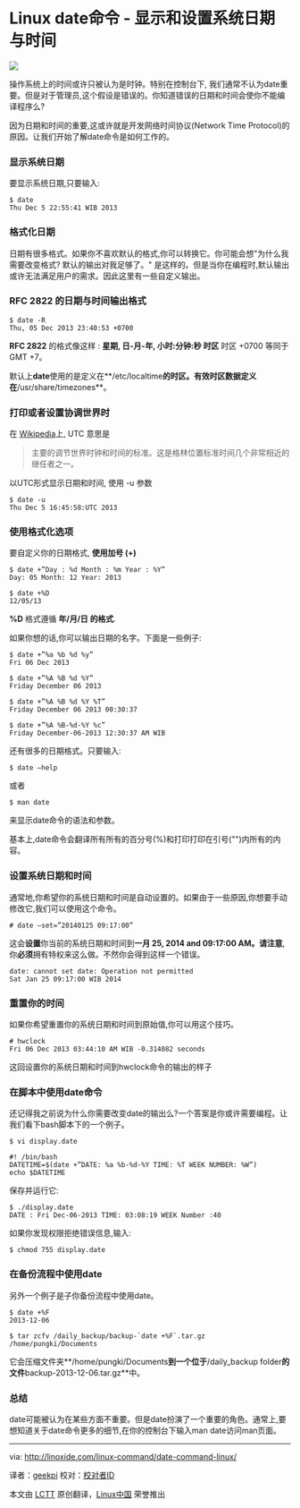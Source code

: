 Linux date命令 - 显示和设置系统日期与时间
================================================================================
![](http://linoxide.com/wp-content/uploads/2013/12/date-linux-command.jpg)

操作系统上的时间或许只被认为是时钟。特别在控制台下, 我们通常不认为date重要。但是对于管理员,这个假设是错误的。你知道错误的日期和时间会使你不能编译程序么?

因为日期和时间的重要,这或许就是开发网络时间协议(Network Time Protocol)的原因。让我们开始了解date命令是如何工作的。

### 显示系统日期 ###

要显示系统日期,只要输入:

    $ date
    Thu Dec 5 22:55:41 WIB 2013

### 格式化日期 ###

日期有很多格式。如果你不喜欢默认的格式,你可以转换它。你可能会想"为什么我需要改变格式? 默认的输出对我足够了。" 是这样的。但是当你在编程时,默认输出或许无法满足用户的需求。因此这里有一些自定义输出。

### RFC 2822 的日期与时间输出格式 ###

    $ date -R
    Thu, 05 Dec 2013 23:40:53 +0700

**RFC 2822** 的格式像这样 : **星期, 日-月-年, 小时:分钟:秒 时区**
时区 +0700 等同于 GMT +7。

默认上**date**使用的是定义在**/etc/localtime**的时区。有效时区数据定义在**/usr/share/timezones**。

### 打印或者设置协调世界时 ###

在 [Wikipedia][1]上, UTC 意思是

> 主要的调节世界时钟和时间的标准。这是格林位置标准时间几个非常相近的继任者之一。

以UTC形式显示日期和时间, 使用 -u 参数

    $ date -u
    Thu Dec 5 16:45:58:UTC 2013

### 使用格式化选项 ###

要自定义你的日期格式, **使用加号 (+)**

    $ date +”Day : %d Month : %m Year : %Y”
    Day: 05 Month: 12 Year: 2013

    $ date +%D
    12/05/13

**%D** 格式遵循 **年/月/日 的格式**.

如果你想的话,你可以输出日期的名字。下面是一些例子:

    $ date +”%a %b %d %y”
    Fri 06 Dec 2013

    $ date +”%A %B %d %Y”
    Friday December 06 2013

    $ date +”%A %B %d %Y %T”
    Friday December 06 2013 00:30:37 

    $ date +”%A %B-%d-%Y %c”
    Friday December-06-2013 12:30:37 AM WIB

还有很多的日期格式。只要输入:

    $ date –help

或者

    $ man date

来显示date命令的语法和参数。

基本上,date命令会翻译所有所有的百分号(%)和打印打印在引号("")内所有的内容。

### 设置系统日期和时间 ###

通常地,你希望你的系统日期和时间是自动设置的。如果由于一些原因,你想要手动修改它,我们可以使用这个命令。

    # date –set=”20140125 09:17:00”

这会**设置**你当前的系统日期和时间到**一月 25, 2014 and 09:17:00 AM。请注意**,你**必须**拥有特权来这么做。不然你会得到这样一个错误。

    date: cannot set date: Operation not permitted
    Sat Jan 25 09:17:00 WIB 2014

### 重置你的时间 ###

如果你希望重置你的系统日期和时间到原始值,你可以用这个技巧。

    # hwclock
    Fri 06 Dec 2013 03:44:10 AM WIB -0.314082 seconds

这回设置你的系统日期和时间到hwclock命令的输出的样子

### 在脚本中使用date命令 ###

还记得我之前说为什么你需要改变date的输出么?一个答案是你或许需要编程。让我们看下bash脚本下的一个例子。

    $ vi display.date

    #! /bin/bash
    DATETIME=$(date +”DATE: %a %b-%d-%Y TIME: %T WEEK NUMBER: %W”)
    echo $DATETIME

保存并运行它:

    $ ./display.date
    DATE : Fri Dec-06-2013 TIME: 03:08:19 WEEK Number :40

如果你发现权限拒绝错误信息,输入:

    $ chmod 755 display.date

### 在备份流程中使用date ###

另外一个例子是子你备份流程中使用date。

    $ date +%F
    2013-12-06

    $ tar zcfv /daily_backup/backup-`date +%F`.tar.gz /home/pungki/Documents


 它会压缩文件夹**/home/pungki/Documents**到一个位于**/daily_backup folder**的文件**backup-2013-12-06.tar.gz**中。

### 总结 ###

date可能被认为在某些方面不重要。但是date扮演了一个重要的角色。通常上,要想知道关于date命令更多的细节,在你的控制台下输入man date访问man页面。

--------------------------------------------------------------------------------

via: http://linoxide.com/linux-command/date-command-linux/

译者：[geekpi](https://github.com/geekpi) 校对：[校对者ID](https://github.com/校对者ID)

本文由 [LCTT](https://github.com/LCTT/TranslateProject) 原创翻译，[Linux中国](http://linux.cn/) 荣誉推出

[1]:http://en.wikipedia.org/wiki/Coordinated_Universal_Time
